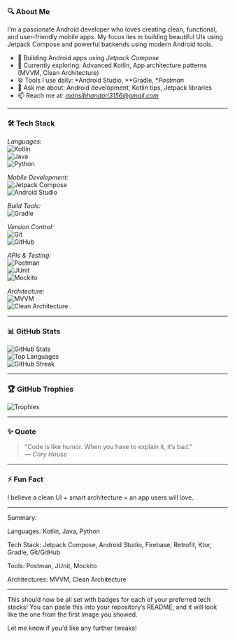 
### 🔍 About Me

I'm a passionate Android developer who loves creating clean, functional, and user-friendly mobile apps. My focus lies in building beautiful UIs using Jetpack Compose and powerful backends using modern Android tools.

- 📱 Building Android apps using *Jetpack Compose*
- 🧠 Currently exploring: Advanced Kotlin, App architecture patterns (MVVM, Clean Architecture)
- ⚙ Tools I use daily: *Android Studio, **Gradle, **Postman*
- 💬 Ask me about: Android development, Kotlin tips, Jetpack libraries
- 📫 Reach me at: *mansibhandari3156@gmail.com*

---

### 🛠 Tech Stack

*Languages:*  
![Kotlin](https://img.shields.io/badge/-Kotlin-0095D5?style=for-the-badge&logo=kotlin&logoColor=white)  
![Java](https://img.shields.io/badge/-Java-orange?style=for-the-badge&logo=java&logoColor=white)  
![Python](https://img.shields.io/badge/-Python-blue?style=for-the-badge&logo=python&logoColor=white)  

*Mobile Development:*  
![Jetpack Compose](https://img.shields.io/badge/Jetpack_Compose-03d9b0?style=for-the-badge&logo=android&logoColor=white)  
![Android Studio](https://img.shields.io/badge/Android_Studio-3DDC84?style=for-the-badge&logo=android-studio&logoColor=white)  



*Build Tools:*  
![Gradle](https://img.shields.io/badge/Gradle-02303A?style=for-the-badge&logo=gradle&logoColor=white)  

*Version Control:*  
![Git](https://img.shields.io/badge/-Git-F05032?style=for-the-badge&logo=git&logoColor=white)  
![GitHub](https://img.shields.io/badge/-GitHub-181717?style=for-the-badge&logo=github&logoColor=white)

*APIs & Testing:*  
![Postman](https://img.shields.io/badge/-Postman-FF6C37?style=for-the-badge&logo=postman&logoColor=white)  
![JUnit](https://img.shields.io/badge/-JUnit-25A162?style=for-the-badge&logo=junit&logoColor=white)  
![Mockito](https://img.shields.io/badge/-Mockito-25A162?style=for-the-badge&logo=mockito&logoColor=white)

*Architecture:*  
![MVVM](https://img.shields.io/badge/MVVM-2196F3?style=for-the-badge&logo=material-ui&logoColor=white)  
![Clean Architecture](https://img.shields.io/badge/Clean_Architecture-00897B?style=for-the-badge&logo=android&logoColor=white)

---

### 📊 GitHub Stats

![GitHub Stats](https://github-readme-stats.vercel.app/api?username=thejaggeddevil&show_icons=true&theme=radical)  
![Top Languages](https://github-readme-stats.vercel.app/api/top-langs/?username=thejaggeddevil&layout=compact&theme=radical)  
![GitHub Streak](https://streak-stats.demolab.com?user=thejaggeddevil&theme=radical)

---

### 🏆 GitHub Trophies

![Trophies](https://github-profile-trophy.vercel.app/?username=thejaggeddevil&theme=darkhub)

---

### ✨ Quote

> "Code is like humor. When you have to explain it, it’s bad."  
> — *Cory House*

---

### ⚡ Fun Fact

I believe a clean UI + smart architecture = an app users will love.


---

Summary:

Languages: Kotlin, Java, Python

Tech Stack: Jetpack Compose, Android Studio, Firebase, Retrofit, Ktor, Gradle, Git/GitHub

Tools: Postman, JUnit, Mockito

Architectures: MVVM, Clean Architecture



---

This should now be all set with badges for each of your preferred tech stacks! You can paste this into your repository’s README, and it will look like the one from the first image you showed.

Let me know if you'd like any further tweaks!
